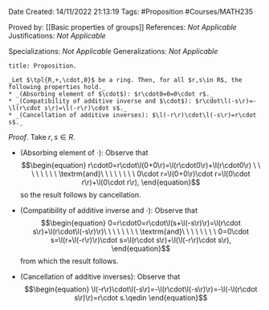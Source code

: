 <div class="topSpace"></div>

Date Created: 14/11/2022 21:13:19
Tags: #Proposition #Courses/MATH235

Proved by: [[Basic properties of groups]]
References: _Not Applicable_
Justifications: _Not Applicable_

Specializations: _Not Applicable_
Generalizations: _Not Applicable_

``` ad-Proposition
title: Proposition.

_Let $\tpl{R,+,\cdot,0}$ be a ring. Then, for all $r,s\in R$, the following properties hold._
* _(Absorbing element of $\cdot$): $r\cdot0=0=0\cdot r$._
* _(Compatibility of additive inverse and $\cdot$): $r\cdot\l(-s\r)=-\l(r\cdot s\r)=\l(-r\r)\cdot s$._
* _(Cancellation of additive inverses): $\l(-r\r)\cdot\l(-s\r)=r\cdot s$._

```

_Proof_. Take $r,s\in R$.
* (Absorbing element of $\cdot$): Observe that
$$\begin{equation}
    r\cdot0=r\cdot\l(0+0\r)=\l(r\cdot0\r)+\l(r\cdot0\r) \ \ \ \ \ \ \ \ \textrm{and}\ \ \ \ \ \ \ \ 0\cdot r=\l(0+0\r)\cdot r=\l(0\cdot r\r)+\l(0\cdot r\r),
\end{equation}$$
so the result follows by cancellation.

* (Compatibility of additive inverse and $\cdot$): Observe that
$$\begin{equation}
    0=r\cdot0=r\cdot\l(s+\l(-s\r)\r)=\l(r\cdot s\r)+\l(r\cdot\l(-s\r)\r)\ \ \ \ \ \ \ \ \textrm{and}\ \ \ \ \ \ \ \ 0=0\cdot s=\l(r+\l(-r\r)\r)\cdot s=\l(r\cdot s\r)+\l(\l(-r\r)\cdot s\r),
\end{equation}$$
from which the result follows.
* (Cancellation of additive inverses): Observe that
$$\begin{equation}
    \l(-r\r)\cdot\l(-s\r)=-\l(r\cdot\l(-s\r)\r)=-\l(-\l(r\cdot s\r)\r)=r\cdot s.\qedin
\end{equation}$$
